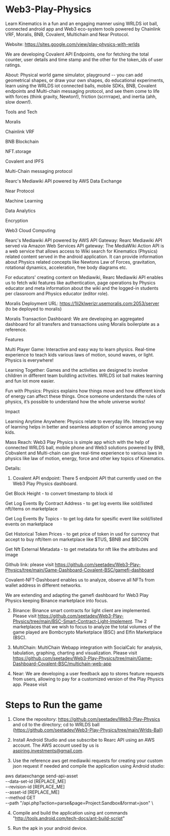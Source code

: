 # Web3-Play-Physics
Learn Kinematics in a fun and an engaging manner using WRLDS iot ball, connected android app and Web3 eco-system tools powered by Chainlink VRF, Moralis, BNB, Covalent, Multichain and Near Protocol.

Website: https://sites.google.com/view/play-physics-with-wrlds

We are developing Covalent API Endpoints, one for fetching the total counter, user details and time stamp and the other for the token_ids of user ratings.

About: Physical world game simulator, playground -- you can add geometrical shapes, or draw your own shapes, do educational experiments, learn using the WRLDS iot connected balls, mobile SDKs, BNB, Covalent endpoints and Multi-chain messaging protocol, and see them come to life with forces (think gravity, Newton!), friction (scrrrrape), and inertia (ahh, slow down!).

Tools and Tech

Moralis

Chainlink VRF

BNB Blockchain

NFT.storage

Covalent and IPFS

Multi-Chain messaging protocol

Rearc's Mediawiki API powered by AWS Data Exchange

Near Protocol

Machine Learning

Data Analytics

Encryption

Web3 Cloud Computing


Rearc's Mediawiki API powered by AWS API Gateway: Rearc Mediawiki API served via Amazon Web Services API gateway: The MediaWiki Action API is a web service that allows access to Wiki search for Kinematics (Physics) related content served in the android application. It can provide information about Physics related concepts like Newtons Law of Forces, gravitation, rotational dynamics, acceleration, free body diagrams etc.

For educators' creating content on Mediawiki, Rearc Mediawiki API enables us to fetch wiki features like authentication, page operations by Physics educator and meta information about the wiki and the logged-in students per classroom and Physics educator (editor role).


Moralis Deployment URL: https://1li2klwerizr.usemoralis.com:2053/server (to be deployed to moralis)

Moralis Transaction Dashboard: We are developing an aggregated dashboard for all transfers and transactions using Moralis boilerplate as a reference. 

Features

Multi Player Game: Interactive and easy way to learn physics. Real-time experience to teach kids various laws of motion, sound waves, or light. Physics is everywhere!

Learning Together: Games and the activities are designed to involve children in different team buildling activities. WRLDS iot ball makes learning and fun lot more easier.

Fun with Physics: Physics explains how things move and how different kinds of energy can affect these things. Once someone understands the rules of physics, it’s possible to understand how the whole universe works! 


Impact

Learning Anytime Anywhere:  Physics relate to everyday life. Interactive way of learning helps in better and seamless adoption of science among young kids. 

Mass Reach: Web3 Play Physics is simple app which with the help of connected WRLDS ball, mobile phone and Web3 solutions powered by BNB, Cobvalent and Multi-chain can give real-time experience to various laws in physics like law of motion, energy, force and other key topics of Kinematics.

Details:

1. Covalent API endpoint: There 5 endpoint API that currently used on the Web3 Play Physics dashboard.

Get Block Height - to convert timestamp to block id

Get Log Events By Contract Address - to get log events like sold/listed nft/items on marketplace

Get Log Events By Topics - to get log data for spesific event like sold/listed events on marketplace

Get Historical Token Prices - to get price of token in usd for currency that accept to buy nft/item on marketplace like $TUS, $BNB and $BCOIN

Get Nft External Metadata - to get metadata for nft like the attributes and image

Github link: please visit https://github.com/seetadev/Web3-Play-Physics/tree/main/Game-Dashboard-Covalent-BSC/gamefi-dashboard 

Covalent-NFT-Dashboard enables us to analyze, observe all NFTs from wallet address in different networks. 

We are extending and adapting the gamefi dashboard for Web3 Play Physics keeping Binance marketplace into focus.

2. Binance: Binance smart contracts for light client are implemented. Please visit https://github.com/seetadev/Web3-Play-Physics/tree/main/BSC-Smart-Contract-Light-Implement. The 2 marketplaces that we wish to focus to analyze the total volumes of the game played are Bombcrypto Marketplace (BSC) and Elfin Marketplace (BSC).

3. MultiChain: MultiChain Webapp integration with SocialCalc for analysis, tabulation, graphing, charting and visualization. Please visit https://github.com/seetadev/Web3-Play-Physics/tree/main/Game-Dashboard-Covalent-BSC/multichain-web-app

4. Near: We are developing a user feedback app to stores feature requests from users, allowing to pay for a customized version of the Play Physics app. Please visit

# Steps to Run the game

1. Clone the repository: https://github.com/seetadev/Web3-Play-Physics and cd to the directory; cd to WRLDS ball (https://github.com/seetadev/Web3-Play-Physics/tree/main/Wrlds-Ball)

2. Install Android Studio and use subscribe to Rearc API using an AWS account. The AWS account used by us is aspiring.investments@gmail.com.
3. Use the reference aws get mediawiki requests for creating your custom json request if needed and compile the application using Android studio: 

aws dataexchange send-api-asset \
  --data-set-id [REPLACE_ME] \
  --revision-id  [REPLACE_ME] \
  --asset-id  [REPLACE_ME] \
  --method GET \
  --path "/api.php?action=parse&page=Project:Sandbox&format=json" \

4. Compile and build the application using ant commands "http://tools.android.com/tech-docs/ant-build-script"

5. Run the apk in your android device.









